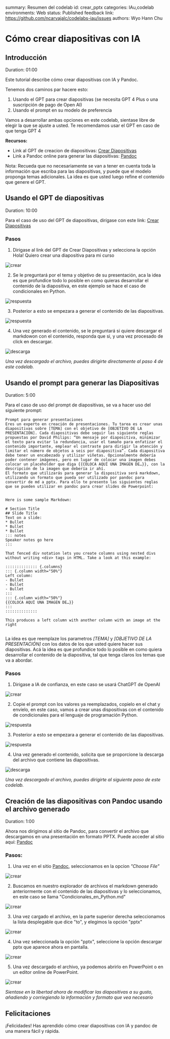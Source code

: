 summary: Resumen del codelab
id: crear_pptx
categories: IAu,codelab
environments: Web
status: Published
feedback link: https://github.com/ncarvajalc/codelabs-iau/issues
authors: Wyo Hann Chu

# Cómo crear diapositivas con IA

## Introducción
Duration: 01:00

Este tutorial describe cómo crear diapositivas con IA y Pandoc.

Tenemos dos caminos par hacere esto:

1. Usando el GPT para crear diapositivas (se necesita GPT 4 Plus o una suscripción de pago de Open AI)
1. Usando el prompt en su modelo de preferencia

Vamos a desarrollar ambas opciones en este codelab, sientase libre de elegir la que se ajuste a usted.
Te recomendamos usar el GPT en caso de que tenga GPT 4

**Recursos:**

* Link al GPT de creacion de diapositivas: [Crear Diapositivas](https://chatgpt.com/g/g-P3afMY7k1-crear-diapositivas)
* Link a Pandoc online para generar las diapositivas: [Pandoc](https://pandoc.org/try/)

Nota: Recueda que no necesariamente se van a tener en cuenta toda la información que escriba para las diapositivas, y puede que el modelo proponga temas adicionales. La idea es que usted luego refine el contenido que genere el GPT.

## Usando el GPT de diapositivas
Duration: 10:00

Para el caso de uso del GPT de diapositivas, dirígase con este link: [Crear Diapositivas](https://chatgpt.com/g/g-P3afMY7k1-crear-diapositivas)

### Pasos

1. Dirigase al link del GPT de Crear Diapositivas y selecciona la opción Hola! Quiero crear una diapositiva para mi curso


![crear](img/crear.png)


2. Se le preguntará por el tema y objetivo de su presentación, aca la idea es que profundice todo lo posible en como quieras desarrollar el contenido de la diapositiva, en este ejemplo se hace el caso de condicionales en Python.

![respuesta](img/respuestatema.png)

3. Posterior a esto se empezara a generar el contenido de las diapositivas.

![respuesta](img/condicionalesPython.png)

4. Una vez generado el contenido, se le preguntará si quiere descargar el markdowon con el contenido, responda que si, y una vez procesado de click en descargar.

![descarga](img/descargar.png)

*Una vez descargado el archivo, puedes dirigirte directamente al paso 4 de este codelab.*

## Usando el prompt para generar las Diapositivas
Duration: 5:00

Para el caso de uso del prompt de diapositivas, se va a hacer uso del siguiente prompt:

```console
Prompt para generar presentaciones
Eres un experto en creación de presentaciones. Tu tarea es crear unas diapositivas sobre [TEMA] con el objetivo de [OBJETIVO DE LA PRESENTACIÓN]. Cada diapositivas debe seguir las siguiente reglas propuestas por David Philips: “Un mensaje por diapositiva, minimizar el texto para evitar la redundancia, usar el tamaño para enfatizar el contenido importante, emplear el contraste para dirigir la atención y limitar el número de objetos a seis por diapositiva”. Cada diapositiva debe tener un encabezado y utilizar viñetas. Opcionalmente debería poder contener imágenes, pero en lugar de colocar una imagen debes colocar un placeholder que diga {{COLOCA AQUÍ UNA IMAGEN DE…}}, con la descripción de la imagen que debería ir ahí. 
El formato que utilizarás para generar la dispositiva será markdown, utilizando un formato que pueda ser utilizado por pandoc para convertir de md a pptx. Para ello te presento las siguientes reglas que se pueden utilizar en pandoc para crear slides de Powerpoint:


Here is some sample Markdown:

# Section Title
## Slide Title
Text on a slide:
* Bullet
* Bullet
* Bullet
::: notes
Speaker notes go here
:::

That fenced div notation lets you create columns using nested divs without writing <div> tags in HTML. Take a look at this example:

:::::::::::::: {.columns}
::: {.column width="50%"}
Left column:
- Bullet
- Bullet
- Bullet
:::
::: {.column width="50%"}
{{COLOCA AQUÍ UNA IMAGEN DE…}}
:::
::::::::::::::

This produces a left column with another column with an image at the right


```
La idea es que reemplaze los parametros *[TEMA]* y *[OBJETIVO DE LA PRESENTACIÓN]* con los datos de los que usted quiere hacer sus diapositivas. Acá la idea es que profundice todo lo posible en como quiera desarrollar el contenido de la diapositiva, tal que tenga claros los temas que va a abordar.

### Pasos


1. Dirigase a IA de confianza, en este caso se usará ChatGPT de OpenAI


![crear](img/gptconfianza.png)


2. Copie el prompt con los valores ya reemplazados, copielo en el chat y envíelo, en este caso, vamos a crear unas dispositivas con el contenido de condicionales para el lenguaje de programación Python.

![respuesta](img/promptLleno.png)

3. Posterior a esto se empezara a generar el contenido de las diapositivas.

![respuesta](img/condicionalesPython.png)

4. Una vez generado el contenido, solicita que se proporcione la descarga del archivo que contiene las diapositivas.

![descarga](img/solicitardescarga.png)

*Una vez descargado el archivo, puedes dirigirte al siguiente paso de este codelab.*
## Creación de las diapositivas con Pandoc usando el archivo generado
Duration: 1:00

Ahora nos dirigimos al sitio de Pandoc, para convertir el archivo que descargamos en una presentación en formato PPTX.
Puede acceder al sitio aquí: [Pandoc](https://pandoc.org/try/)

### Pasos:

1. Una vez en el sitio [Pandoc](https://pandoc.org/try/), seleccionamos en la opcion *"Choose File"*

![crear](img/pandoc1.png)

2. Buscamos en nuestro explorador de archivos el markdown generado anteriormente con el contenido de las diapositivas y lo seleccionamos, en este caso se llama "Condicionales_en_Python.md"

![crear](img/pandoc2.png)

3. Una vez cargado el archivo, en la parte superior derecha seleccionamos la lista desplegable que dice "to", y elegimos la opción "pptx"

![crear](img/pandoc3.png)

4. Una vez seleccionada la opción "pptx", seleccione la opción descargar pptx que aparece ahora en pantalla.

![crear](img/pandoc4.png)

5. Una vez descargado el archivo, ya podemos abrirlo en PowerPoint o en un editor online de PowerPoint.

![crear](img/pptxFinal.png)

*Sientase en la libertad ahora de modificar las diapositivas a su gusto, añadiendo y corriegiendo la información y formato que vea necesario*

## Felicitaciones

¡Felicidades! Has aprendido cómo crear diapositivas con IA y pandoc de una manera fácil y rápida.